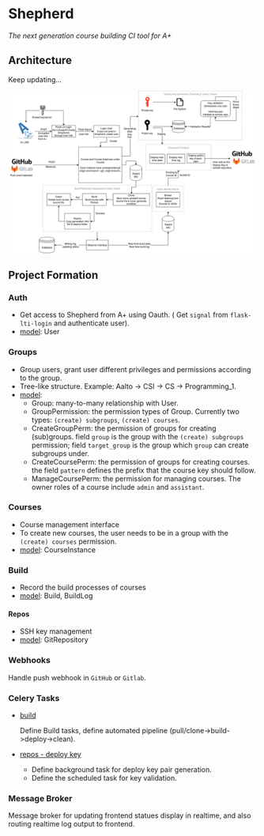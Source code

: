 # Shepherd
*The next generation course building CI tool for A+*

## Architecture

Keep updating...

![architecture](./assets/image/arch.png)

## Project Formation

### Auth

* Get access to Shepherd from A+ using Oauth. ( Get `signal` from `flask-lti-login` and authenticate user).
* [model](apluslms_shepherd/auth/models.py): User

### Groups
* Group users, grant user different privileges and permissions according to the group.
* Tree-like structure. Example: Aalto &rarr; CSI &rarr; CS &rarr; Programming_1.
* [model](apluslms_shepherd/groups/models.py):
    - Group: many-to-many relationship with User.
    - GroupPermission: the permission types of Group. Currently two types: `(create) subgroups`, `(create) courses`.
    - CreateGroupPerm: the permission of groups for creating (sub)groups. 
                       field `group` is the group with the `(create) subgroups` permission; 
                       field `target_group` is the group which `group` can create subgroups under.
    - CreateCoursePerm: the permission of groups for creating courses. the field `pattern` defines the prefix that the course key should follow. 
    - ManageCoursePerm: the permission for managing courses. The owner roles of a course include `admin` and `assistant`.

### Courses
* Course management interface
* To create new courses, the user needs to be in a group with the `(create) courses` permission.
* [model](apluslms_shepherd/courses/models.py): CourseInstance

### Build
* Record the build processes of courses
* [model](apluslms_shepherd/build/models.py): Build, BuildLog

#### Repos
* SSH key management
* [model](apluslms_shepherd/repos/models.py): GitRepository

### Webhooks
Handle push webhook in `GitHub` or `Gitlab`.

### Celery Tasks

* [build](apluslms_shepherd/build/tasks/tasks.py)
    
    Define Build tasks, define automated pipeline (pull/clone->build->deploy->clean).
    
* [repos - deploy key](apluslms_shepherd/repos/tasks/tasks.py)
    * Define background task for deploy key pair generation.
    * Define the scheduled task for key validation.

### Message Broker
Message broker for updating frontend statues display in realtime, and also routing realtime log output to frontend.
